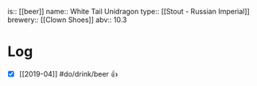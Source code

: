 is:: [[beer]]
name:: White Tail Unidragon
type:: [[Stout - Russian Imperial]]
brewery:: [[Clown Shoes]]
abv:: 10.3

# Log
- [x] [[2019-04]] #do/drink/beer 👍
